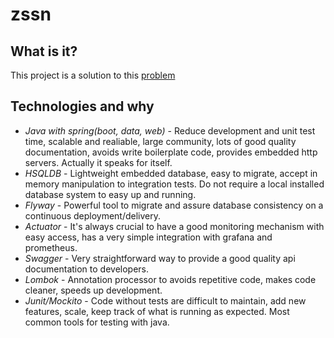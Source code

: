 # zssn
## **What is it?**

This project is a solution to this [problem](https://gist.github.com/akitaonrails/711b5553533d1a14364907bbcdbee677)

## **Technologies and why**

* *Java with spring(boot, data, web)* - Reduce development and unit test time, scalable and realiable, large community, lots of good quality documentation, avoids write boilerplate code, provides embedded http servers. Actually it speaks for itself.
* *HSQLDB* - Lightweight embedded database, easy to migrate, accept in memory manipulation to integration tests. Do not require a local installed database system to easy up and running.
* *Flyway* - Powerful tool to migrate and assure database consistency on a continuous deployment/delivery.
* *Actuator* - It's always crucial to have a good monitoring mechanism with easy access, has a very simple integration with grafana and prometheus.
* *Swagger* - Very straightforward way to provide a good quality api documentation to developers.
* *Lombok* - Annotation processor to avoids repetitive code, makes code cleaner, speeds up development.
* *Junit/Mockito* - Code without tests are difficult to maintain, add new features, scale, keep track of what is running as expected. Most common tools for testing with java.
